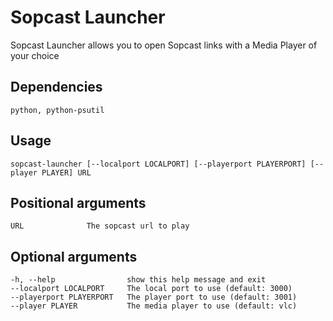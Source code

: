 # Sopcast Launcher
Sopcast Launcher allows you to open Sopcast links with a Media Player of your choice

## Dependencies
    python, python-psutil

## Usage
    sopcast-launcher [--localport LOCALPORT] [--playerport PLAYERPORT] [--player PLAYER] URL

## Positional arguments
    URL              The sopcast url to play

## Optional arguments
    -h, --help                show this help message and exit
    --localport LOCALPORT     The local port to use (default: 3000)
    --playerport PLAYERPORT   The player port to use (default: 3001)
    --player PLAYER           The media player to use (default: vlc)
